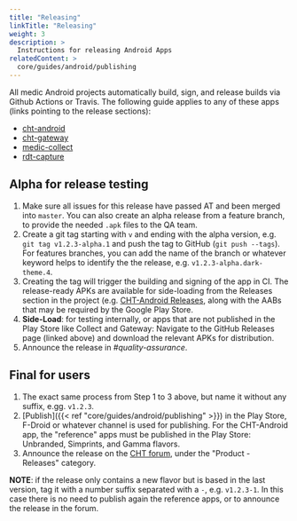 ```yaml
---
title: "Releasing"
linkTitle: "Releasing"
weight: 3
description: >
  Instructions for releasing Android Apps
relatedContent: >
  core/guides/android/publishing
---
```


All medic Android projects automatically build, sign, and release builds via Github Actions or Travis. The following guide applies to any of these apps (links pointing to the release sections):

   * [cht-android](https://github.com/medic/cht-android/releases)
   * [cht-gateway](https://github.com/medic/cht-gateway/releases)
   * [medic-collect](https://github.com/medic/medic-collect/releases)
   * [rdt-capture](https://github.com/medic/rdt-capture/releases)


## Alpha for release testing

1. Make sure all issues for this release have passed AT and been merged into `master`. You can also create an alpha release from a feature branch, to provide the needed `.apk` files to the QA team.
2. Create a git tag starting with `v` and ending with the alpha version, e.g. `git tag v1.2.3-alpha.1` and push the tag to GitHub (`git push --tags`). For features branches, you can add the name of the branch or whatever keyword helps to identify the the release, e.g. `v1.2.3-alpha.dark-theme.4`.
3. Creating the tag will trigger the building and signing of the app in CI. The release-ready APKs are available for side-loading from the Releases section in the project (e.g. [CHT-Android Releases](https://github.com/medic/cht-android/releases), along with the AABs that may be required by the Google Play Store.
4. **Side-Load**: for testing internally, or apps that are not published in the Play Store like Collect and Gateway: Navigate to the GitHub Releases page (linked above) and download the relevant APKs for distribution.
5. Announce the release in _#quality-assurance_.


## Final for users

1. The exact same process from Step 1 to 3 above, but name it without any suffix, e.gg. `v1.2.3`.
2. [Publish]({{< ref "core/guides/android/publishing" >}}) in the Play Store, F-Droid or whatever channel is used for publishing. For the CHT-Android app, the "reference" apps must be published in the Play Store: Unbranded, Simprints, and Gamma flavors.
3. Announce the release on the [CHT forum](https://forum.communityhealthtoolkit.org), under the "Product - Releases" category.

**NOTE**: if the release only contains a new flavor but is based in the last version, tag it with a number suffix separated with a `-`, e.g. `v1.2.3-1`. In this case there is no need to publish again the reference apps, or to announce the release in the forum.
